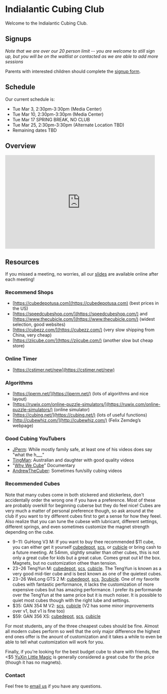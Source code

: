 # Indialantic Cubing Club

Welcome to the Indialantic Cubing Club.

## Signups

*Note that we are over our 20 person limit -- you are welcome to still sign up, but you will be on the waitlist or contacted as we are able to add more sessions*

Parents with interested children should complete the [signup form](https://forms.gle/wQP9UqDBvwxYibyG9).

## Schedule

Our current schedule is:

- Tue Mar 3, 2:30pm-3:30pm (Media Center)
- Tue Mar 10, 2:30pm-3:30pm (Media Center)
- Tue Mar 17 SPRING BREAK, NO CLUB
- Tue Mar 25, 2:30pm-3:30pm (Alternate Location TBD)
- Remaining dates TBD

## Overview

<iframe src="https://docs.google.com/presentation/d/e/2PACX-1vRL_ZxHZzh_5VdnAZWCkg9VQ-MwRE0gSN-7rYBAKVZjfvZWGgxfKJWbxqvR86nrWfIy3RLGa01Ts405/embed?start=false&loop=false&delayms=5000" frameborder="0" width="480" height="299" allowfullscreen="true" mozallowfullscreen="true" webkitallowfullscreen="true"></iframe>

## Resources

If you missed a meeting, no worries, all our [slides](https://drive.google.com/drive/u/0/folders/1Ews8dUe3AFnRn6iTm5Vc3st5mb_zcouR) are available online after each meeting!

### Recommend Shops

- [https://cubedepotusa.com](https://cubedepotusa.com) (best prices in the US)
- [https://speedcubeshop.com/](https://speedcubeshop.com/) and [https://www.thecubicle.com/](https://www.thecubicle.com/) (widest selection, good websites)
- [https://cubezz.com/](https://cubezz.com/) (very slow shipping from China, very cheap)
- [https://ziicube.com/](https://ziicube.com/) (another slow but cheap store)

### Online Timer

- [https://cstimer.net/new](https://cstimer.net/new)

### Algorithms

- [https://jperm.net/](https://jperm.net/) (lots of algorithms and nice layout)
- [https://ruwix.com/online-puzzle-simulators/](https://ruwix.com/online-puzzle-simulators/) (online simulator)
- [https://cubing.net/](https://cubing.net/) (lots of useful functions)
- [http://cubewhiz.com/](http://cubewhiz.com/) (Felix Zemdeg’s webpage)

### Good Cubing YouTubers

- [JPerm](https://www.youtube.com/channel/UCqTVfT9JQqhA6_Hi_h_h97Q): While mostly family safe, at least one of his videos does say "what the h___"
- [TingMan](https://www.youtube.com/channel/UC9Ht_7PQ1G4UIPhjSkF-phw): Australian and daughter with good quality videos
- "[Why We Cube](https://www.youtube.com/watch?v=1oZY2e25VUw)" Documentary
- [AndrewTheCuber](https://www.youtube.com/channel/UCnsi5sMWS1SnboHmcmCwK4g): Sometimes fun/silly cubing videos 

### Recommended Cubes

Note that many cubes come in both stickered and stickerless, don't accidentally order the wrong one if you have a preference. Most of these are probably overkill for beginning cuberse but they do feel nice! Cubes are very much a matter of personal preference though, so ask around at the club if you want to try different cubes first to get a sense for how they feeel. Also realize that you can tune the cubese with lubricant, different settings, different springs, and even sometimes customize the magnet strength depending on the cube. 

- $9-$11: GuHong V3 M: If you want to buy thee recommended $11 cube, you can either get it yourself [cubedepot](https://cubedepotusa.com/products/dayan-guhong-v3-m), [scs](https://speedcubeshop.com/products/dayan-guhong-v3-magnetic-3x3), or [cubicle](https://www.thecubicle.com/products/dayan-guhong-v3-m) or bring cash to a future meeting. At 54mm, slightly smaller than other cubes, this is not only a great cube for kids but a great calue. Comes great out kf the box. Magnets, but no customization othee than tension. 
- $23-$26 TengYun M: [cubedepot](https://cubedepotusa.com/collections/new-products/products/dayan-tengyun-m-3x3), [scs](https://speedcubeshop.com/products/dayan-tengyun-m-3x3), [cubicle](https://www.thecubicle.com/products/dayan-tengyun-m-3x3). The TengYun is known as a very good mid-tier cube and is best known as one of the quietest cubes. 
- $23-$26 WeiLong GTS 2 M: [cubedepot](https://cubedepotusa.com/products/moyu-weilong-gts2-m), [scs](https://speedcubeshop.com/products/moyu-weilong-gts2-m-3x3), [3cubicle](https://www.thecubicle.com/products/moyu-weilong-gts2-m). One of my favorite cubes with fantastic performance, it lacks the customization of more expensive cubes but has amazing performance. I prefer its performande over the TengYun at the same price but it is much noiser. It is possible to quiet most cubes though with the right lube and settings. 
- $35: GAN 354 M V2: [scs](https://speedcubeshop.com/products/gan-354-magnetic-3x3-v2), [cubicle](https://www.thecubicle.com/products/gan354-m-v2) (V2 has some minor improvements over v1, but v1 is fine too)
- $59: GAN 356 XS: [cubedepot](https://cubedepotusa.com/products/gan356-xs), [scs](https://speedcubeshop.com/products/gan-356-xs-magnetic-3x3), [cubicle](https://www.thecubicle.com/products/gan356-xs)

For most students, any of the three cheapest cubes should be fine. Almost all modern cubes perform so well that the only major difference the highest end ones offer is the anount of customization and it takes a while to even be able to tell what customization will work for you. 

Finally, if you're looking for the best budget cube to share with friends, the <$5 [YuXin Little Magic](https://cubedepotusa.com/products/yuxin-little-magic-3x3) is generally considered a great cube for the price (though it has no magnets).

### Contact

Feel free to [email us](mailto:team@indialanticcubing.club) if you have any questions.
